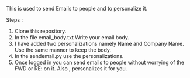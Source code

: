 This is used to send Emails to people and to personalize it.

Steps : 

1. Clone this repository.
2. In the file email_body.txt Write your email body.
3. I have added two personalizations namely Name and Company Name. Use the same manner to keep the body.
4. In the sendemail.py use the personalizations.
5. Once logged in you can send emails to people without worrying of the FWD or RE: on it. Also , personalizes it for you.
